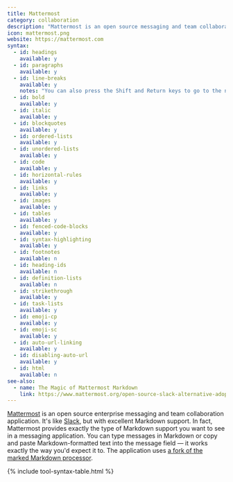 ```yaml
---
title: Mattermost
category: collaboration
description: "Mattermost is an open source messaging and team collaboration application."
icon: mattermost.png
website: https://mattermost.com
syntax:
  - id: headings
    available: y
  - id: paragraphs
    available: y
  - id: line-breaks
    available: y
    notes: "You can also press the Shift and Return keys to go to the next line."
  - id: bold
    available: y
  - id: italic
    available: y
  - id: blockquotes
    available: y
  - id: ordered-lists
    available: y
  - id: unordered-lists
    available: y
  - id: code
    available: y
  - id: horizontal-rules
    available: y
  - id: links
    available: y
  - id: images
    available: y
  - id: tables
    available: y
  - id: fenced-code-blocks
    available: y
  - id: syntax-highlighting
    available: y
  - id: footnotes
    available: n
  - id: heading-ids
    available: n
  - id: definition-lists
    available: n
  - id: strikethrough
    available: y
  - id: task-lists
    available: y
  - id: emoji-cp
    available: y
  - id: emoji-sc
    available: y
  - id: auto-url-linking
    available: y
  - id: disabling-auto-url
    available: y
  - id: html
    available: n
see-also:
  - name: The Magic of Mattermost Markdown
    link: https://www.mattermost.org/open-source-slack-alternative-adopts-markdown/
---
```


[Mattermost](https://mattermost.com) is an open source enterprise messaging and team collaboration application. It's like [Slack](/tools/slack/), but with excellent Markdown support. In fact, Mattermost provides exactly the type of Markdown support you want to see in a messaging application. You can type messages in Markdown or copy and paste Markdown-formatted text into the message field — it works exactly the way you'd expect it to. The application uses [a fork of the marked Markdown processor](https://github.com/mattermost/marked).

{% include tool-syntax-table.html %}
